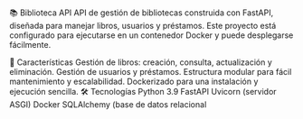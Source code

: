 📚 Biblioteca API
API de gestión de bibliotecas construida con FastAPI, diseñada para manejar libros, usuarios y préstamos. Este proyecto está configurado para ejecutarse en un contenedor Docker y puede desplegarse fácilmente.

🚀 Características
Gestión de libros: creación, consulta, actualización y eliminación.
Gestión de usuarios y préstamos.
Estructura modular para fácil mantenimiento y escalabilidad.
Dockerizado para una instalación y ejecución sencilla.
🛠️ Tecnologías
Python 3.9
FastAPI
Uvicorn (servidor ASGI)
Docker
SQLAlchemy (base de datos relacional
